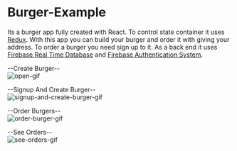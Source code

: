 # Burger-Example

Its a burger app fully created with React. To control state container it uses [Redux](https://github.com/reduxjs/redux). With this app you can build your burger and order it with giving your address. To order a burger you need sign up to it. As a back end it uses [Firebase Real Time Database](https://firebase.google.com/) and [Firebase Authentication System](https://firebase.google.com/).


--Create Burger--  
![open-gif](https://user-images.githubusercontent.com/27813389/98985964-5422e700-2535-11eb-979c-fb67d9f972cb.gif)

--Signup And Create Burger--  
![signup-and-create-burger-gif](https://user-images.githubusercontent.com/27813389/98986025-6866e400-2535-11eb-9333-d7cfc7aff38a.gif)

--Order Burgers--  
![order-burger-gif](https://user-images.githubusercontent.com/27813389/98986079-787ec380-2535-11eb-9cb3-1e5bd5554f3c.gif)

--See Orders--  
![see-orders-gif](https://user-images.githubusercontent.com/27813389/98986121-87657600-2535-11eb-80f5-9f375c3134cc.gif)

